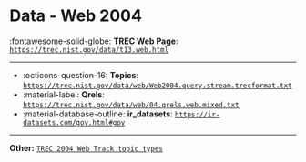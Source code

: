 # Data - Web 2004 

:fontawesome-solid-globe: **TREC Web Page**: [`https://trec.nist.gov/data/t13.web.html`](https://trec.nist.gov/data/t13.web.html)

---

- :octicons-question-16: **Topics**: [`https://trec.nist.gov/data/web/Web2004.query.stream.trecformat.txt`](https://trec.nist.gov/data/web/Web2004.query.stream.trecformat.txt)
- :material-label: **Qrels**: [`https://trec.nist.gov/data/web/04.qrels.web.mixed.txt`](https://trec.nist.gov/data/web/04.qrels.web.mixed.txt)
- :material-database-outline: **ir_datasets**: [`https://ir-datasets.com/gov.html#gov`](https://ir-datasets.com/gov.html#gov)


---

**Other:** [`TREC 2004 Web Track topic types`](https://trec.nist.gov/data/web/04.topic-map.official.txt)
